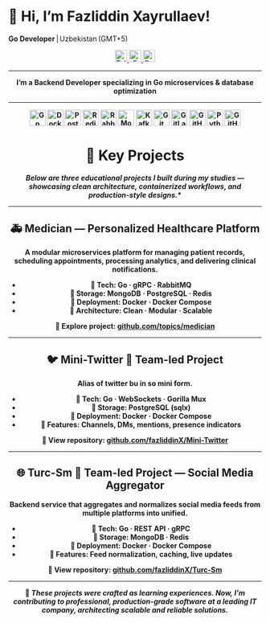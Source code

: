 # 👋 Hi, I’m Fazliddin Xayrullaev!

**Go Developer** | Uzbekistan (GMT+5)

<p align="center">
  <a href="https://t.me/fazliddinX_14">
    <img src="https://img.shields.io/badge/Telegram–@fazliddinX__14-26A5E4?style=flat&logo=telegram&logoColor=white" alt="Telegram" height="24"/>
  </a>
  <a href="mailto:hayrullaev008@gmail.com">
    <img src="https://img.shields.io/badge/Email–hayrullaev008%40gmail.com-D14836?style=flat&logo=gmail&logoColor=white" alt="Email" height="24"/>
  </a>
  <a href="https://your-site.example.com">
    <img src="https://img.shields.io/badge/Portfolio–Portfolio-00C853?style=flat&logo=google-chrome&logoColor=white" alt="Portfolio" height="24"/>
  </a>
</p>

---

<p align="center">
  
</p>
<p align="center"><strong>I’m a Backend Developer specializing in Go microservices & database optimization</p>

---

<p align="center">
  <img src="https://img.shields.io/badge/Go-00ADD8?style=flat&logo=go&logoColor=white" alt="Go" height="32"/>
  <img src="https://img.shields.io/badge/Docker-2496ED?style=flat&logo=docker&logoColor=white" alt="Docker" height="32"/>
  <img src="https://img.shields.io/badge/PostgreSQL-336791?style=flat&logo=postgresql&logoColor=white" alt="PostgreSQL" height="32"/>
  <img src="https://img.shields.io/badge/Redis-DC382D?style=flat&logo=redis&logoColor=white" alt="Redis" height="32"/>
  <img src="https://img.shields.io/badge/RabbitMQ-FF6600?style=flat&logo=rabbitmq&logoColor=white" alt="RabbitMQ" height="32"/>
  <img src="https://img.shields.io/badge/MongoDB-47A248?style=flat&logo=mongodb&logoColor=white" alt="MongoDB" height="32"/>
  <img src="https://img.shields.io/badge/Kafka-231F20?style=flat&logo=apachekafka&logoColor=white" alt="Kafka" height="32"/>
  <img src="https://img.shields.io/badge/Git-F05032?style=flat&logo=git&logoColor=white" alt="Git" height="32"/>
  <img src="https://img.shields.io/badge/GitLab-FC6D26?style=flat&logo=gitlab&logoColor=white" alt="GitLab" height="32"/>
  <img src="https://img.shields.io/badge/GitHub-181717?style=flat&logo=github&logoColor=white" alt="GitHub" height="32"/>
  <img src="https://img.shields.io/badge/Python-3776AB?style=flat&logo=python&logoColor=white" alt="Python" height="32"/>
  <img src="https://img.shields.io/badge/GitHub_Actions-2088FF?style=flat&logo=githubactions&logoColor=white" alt="GitHub Actions" height="32"/>
</p>

<div align="center">

# 🚀 Key Projects

*Below are three educational projects I built during my studies — showcasing clean architecture, containerized workflows, and production-style designs.**

---

## 🚑 Medician — Personalized Healthcare Platform

A modular microservices platform for managing patient records, scheduling appointments, processing analytics, and delivering clinical notifications.

- 🔧 **Tech:** Go · gRPC · RabbitMQ  
- 💾 **Storage:** MongoDB · PostgreSQL · Redis  
- 🐋 **Deployment:** Docker · Docker Compose  
- 🧩 **Architecture:** Clean · Modular · Scalable

🔗 **Explore project:** [github.com/topics/medician](https://github.com/topics/medician)

---

## 🐦 Mini-Twitter  👥 Team-led Project 

Alias of twitter bu in so mini form.

- 🔧 **Tech:** Go · WebSockets · Gorilla Mux  
- 💾 **Storage:** PostgreSQL (sqlx)  
- 🐋 **Deployment:** Docker · Docker Compose  
- 🎯 **Features:** Channels, DMs, mentions, presence indicators

🔗 **View repository:** [github.com/fazliddinX/Mini-Twitter](https://github.com/fazliddinX/Mini-Twitter)

---

## 🌐 Turc-Sm  👥 Team-led Project — Social Media Aggregator

Backend service that aggregates and normalizes social media feeds from multiple platforms into unified.

- 🔧 **Tech:** Go · REST API · gRPC  
- 💾 **Storage:** MongoDB · Redis  
- 🐋 **Deployment:** Docker · Docker Compose  
- 🚀 **Features:** Feed normalization, caching, live updates

🔗 **View repository:** [github.com/fazliddinX/Turc-Sm](https://github.com/fazliddinX/Turc-Sm)

---

🧩 *These projects were crafted as learning experiences. Now, I’m contributing to professional, production-grade software at a leading IT company, architecting scalable and reliable solutions.*

